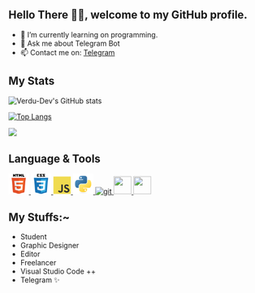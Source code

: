 ## Hello There 👋🏻, welcome to my GitHub profile.

- 🌱 I’m currently learning on programming.
- 💬 Ask me about Telegram Bot
- 📫 Contact me on: [Telegram](https://t.me/pranata_11)

## My Stats
![Verdu-Dev's GitHub stats](https://github-readme-stats.vercel.app/api?username=verdudev&show_icons=true&theme=algolia)


[![Top Langs](https://github-readme-stats.vercel.app/api/top-langs/?username=verdudev&layout=compact&theme=algolia)](https://github.com/verdudev/)


![](https://visitor-badge.laobi.icu/badge?page_id=verdudev)

## Language & Tools
<a href="https://www.w3.org/html/" target="_blank" rel="noreferrer"> <img src="https://raw.githubusercontent.com/devicons/devicon/master/icons/html5/html5-original-wordmark.svg" alt="html5" width="40" height="40"/> </a>
<a href="https://www.w3schools.com/css/" target="_blank" rel="noreferrer"> <img src="https://raw.githubusercontent.com/devicons/devicon/master/icons/css3/css3-original-wordmark.svg" alt="css3" width="40" height="40"/> </a>
<a href="https://developer.mozilla.org/en-US/docs/Web/JavaScript" target="_blank" rel="noreferrer"> <img src="https://raw.githubusercontent.com/devicons/devicon/master/icons/javascript/javascript-original.svg" alt="javascript" width="35" height="35"/>
<a href="https://www.python.org" target="_blank" rel="noreferrer"> <img src="https://raw.githubusercontent.com/devicons/devicon/master/icons/python/python-original.svg" alt="python" width="40" height="40"/> </a>
<a href="https://git-scm.com/" target="_blank" rel="noreferrer"> <img src="https://www.vectorlogo.zone/logos/git-scm/git-scm-icon.svg" alt="git" width="35" height="35"/> </a>
<a href="https://code.visualstudio.com/" target="_blank" rel="noreferrer"> <img src="https://upload.wikimedia.org/wikipedia/commons/9/9a/Visual_Studio_Code_1.35_icon.svg" width="35" height="35"/> </a>
<a href="https://www.microsoft.com/" target="_blank" rel="noreferrer"> <img src="https://upload.wikimedia.org/wikipedia/commons/8/87/Windows_logo_-_2021.svg" width="35" height="35"/> </a>

## My Stuffs:~
- Student
- Graphic Designer
- Editor
- Freelancer
- Visual Studio Code ++ 
- Telegram ✨
